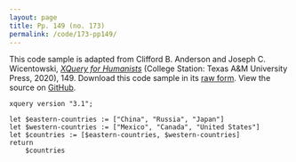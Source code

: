 ```yaml
---
layout: page
title: Pp. 149 (no. 173)
permalink: /code/173-pp149/
---
```


This code sample is adapted from Clifford B. Anderson and Joseph C. Wicentowski, 
[_XQuery for Humanists_](/) (College Station: Texas A&M University Press, 2020), 149. 
Download this code sample in its [raw form](/code/173-pp149/173-pp149.xq).
View the source on [GitHub](https://github.com/coding4humanists/xquery4humanists/blob/master/code/173-pp149/173-pp149.xq).

```xquery
xquery version "3.1";

let $eastern-countries := ["China", "Russia", "Japan"]
let $western-countries := ["Mexico", "Canada", "United States"]
let $countries := [$eastern-countries, $western-countries]
return
    $countries
```  
